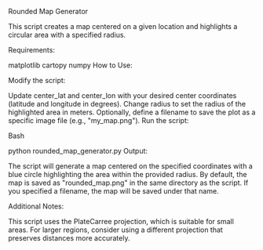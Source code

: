 Rounded Map Generator

This script creates a map centered on a given location and highlights a circular area with a specified radius.

Requirements:

matplotlib
cartopy
numpy
How to Use:

Modify the script:

Update center_lat and center_lon with your desired center coordinates (latitude and longitude in degrees).
Change radius to set the radius of the highlighted area in meters.
Optionally, define a filename to save the plot as a specific image file (e.g., "my_map.png").
Run the script:

Bash

python rounded_map_generator.py
Output:

The script will generate a map centered on the specified coordinates with a blue circle highlighting the area within the provided radius. By default, the map is saved as "rounded_map.png" in the same directory as the script. If you specified a filename, the map will be saved under that name.

Additional Notes:

This script uses the PlateCarree projection, which is suitable for small areas. For larger regions, consider using a different projection that preserves distances more accurately.
